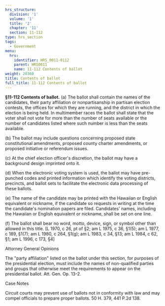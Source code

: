```yaml
---
hrs_structure:
  division: '1'
  volume: '1'
  title: '2'
  chapter: '11'
  section: 11-112
type: hrs_section
tags:
  - Government
menu:
  hrs:
    identifier: HRS_0011-0112
    parent: HRS0011
    name: 11-112 Contents of ballot
weight: 20360
title: Contents of ballot
full_title: 11-112 Contents of ballot
---
```

**§11-112 Contents of ballot.** (a) The ballot shall contain the names of the candidates, their party affiliation or nonpartisanship in partisan election contests, the offices for which they are running, and the district in which the election is being held. In multimember races the ballot shall state that the voter shall not vote for more than the number of seats available or the number of candidates listed where such number is less than the seats available.

(b) The ballot may include questions concerning proposed state constitutional amendments, proposed county charter amendments, or proposed initiative or referendum issues.

(c) At the chief election officer's discretion, the ballot may have a background design imprinted onto it.

(d) When the electronic voting system is used, the ballot may have pre-punched codes and printed information which identify the voting districts, precincts, and ballot sets to facilitate the electronic data processing of these ballots.

(e) The name of the candidate may be printed with the Hawaiian or English equivalent or nickname, if the candidate so requests in writing at the time the candidate's nomination papers are filed. Candidates' names, including the Hawaiian or English equivalent or nickname, shall be set on one line.

(f) The ballot shall bear no word, motto, device, sign, or symbol other than allowed in this title. [L 1970, c 26, pt of §2; am L 1975, c 36, §1(5); am L 1977, c 189, §1(7); am L 1980, c 264, §1(g); am L 1983, c 34, §13; am L 1984, c 62, §1; am L 1996, c 173, §4]

Attorney General Opinions

The "party affiliation" listed on the ballot under this section, for purposes of the presidential election, must include the names of non-qualified parties and groups that otherwise meet the requirements to appear on the presidential ballot. Att. Gen. Op. 13-2.

Case Notes

Circuit courts may prevent use of ballots not in conformity with law and may compel officials to prepare proper ballots. 50 H. 379, 441 P.2d 138.